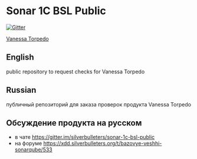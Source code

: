 # Sonar 1C BSL Public

[![Gitter](https://badges.gitter.im/silverbulleters/sonar-1c-bsl-public.svg)](https://gitter.im/silverbulleters/sonar-1c-bsl-public?utm_source=badge&utm_medium=badge&utm_campaign=pr-badge)

[Vanessa Torpedo](https://www.silverbulleters.org/sonarqube-1c-bsl-plugin/)

## English

public repository to request checks for Vanessa Torpedo

## Russian

публичный репозиторий для заказа проверок продукта Vanessa Torpedo

## Обсуждение продукта на русском

* в чате https://gitter.im/silverbulleters/sonar-1c-bsl-public
* на форуме https://xdd.silverbulleters.org/t/bazovye-veshhi-sonarqube/533
